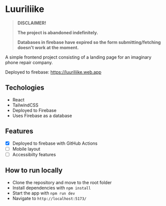 # Luuriliike

> __DISCLAIMER!__
>
> __The project is abandoned indefinitely.__
> 
> __Databases in firebase have expired so the form submitting/fetching doesn't work at the moment.__

A simple frontend project consisting of a landing page for an imaginary phone repair company. 

Deployed to firebase: <https://luuriliike.web.app>

## Techologies

- React
- TailwindCSS
- Deployed to Firebase
- Uses Firebase as a database

## Features

- [x] Deployed to firebase with GitHub Actions
- [ ] Mobile layout
- [ ] Accessibilty features

## How to run locally

- Clone the repository and move to the root folder
- Install dependencies with `npm install`
- Start the app with `npm run dev`
- Navigate to `http://localhost:5173/`
